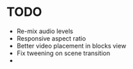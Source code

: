 # TODO

- Re-mix audio levels
- Responsive aspect ratio
- Better video placement in blocks view
- Fix tweening on scene transition
-
